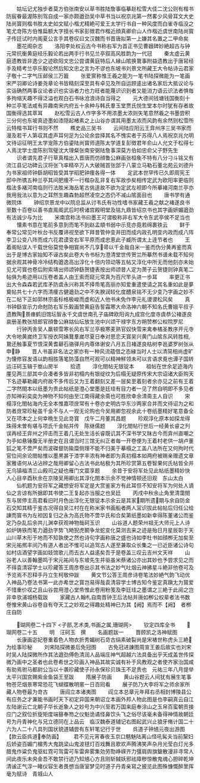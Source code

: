 <!-- { "loadSidebar": true } -->
　　姑坛记尤独步者莫方伯张南安以草书胜陆詹事临摹赵松雪大佳二沈公则有楷书防宸眷最渥陈别驾自成一家亦颇遒劲吴中草书当以祝京兆第一然畧少风骨耳文大史陆尚寳则楷书胜太史如文赋小楷尤精絶可爱王太学行书自一种风度而白雀寺临没之笔尤竒陈方伯惟扁额大字擅长书家彭徴君作楷近顔真卿俞山人作楷近虞世南陆尚寳子传廷试时内阁夏公言手其卷叹曰文汉魏而书晋唐拟第一上嫌其名置之二甲命矣
　　墨花阁杂志
　　洛阳李处权云古今书称右军为首正书见曹娥碑妙絶超古与钟元常抗衡黄庭经乐毅论若出两手行书见兰亭叙高风胜韵为一代冠
　　秦太虚云黄庭遗教皆非逸少之迹欧阳文忠公尝谓黄庭特后人縁山隂换鵞事附益遗教出于唐冩经手及精考兰亭乐毅论然后知文忠之言为不谬也东坡书刘景文所藏王大令帖诗云君家子敬十二字气压邺侯三万籖
　　张爱賔称惟王羲之能为一笔书陆探微能为一笔画宋严羽卿论诗姜尧章论书皆精刻深至具有卓见及所自运顾逺出诸名家后大抵议论与实诣确然两事议论者识也实诣者力也力旺者能蔑识识到者又能消力语云识法者惧毎多拘缩天趣不得泛溢也观白石书咏沧浪诗自当得之
　　元大德间钱塘钱国衡刻十种兰亭笔法咸有异趣南宋内府五十余种与韩氏羣玉堂贾氏悦生堂本尔时犹有存者故国衡得选其萃耳
　　赵松雪云古人作字多不用浓墨太浓则失笔意然羲之书墨尝积三分何也东坡真迹墨如漆隠起楮素之上山谷亦谓其用墨太浓而风韵有余然则松雪所云特楷书耳行书则不然
　　樵史品三吴书
　　云间陆应阳云王弇州序三吴书家而漫及若干人第収其虚声耳何足为公论余尝择其名不愧实者于苏得八人焉祝京兆允明文待诏征明王太学宠陈方伯鎏陆尚寳师道陈太学道复彭徴君年俞山人允文于松得七人焉沈学士度陈别驾璧沈大理粲张南安弼陆詹事深莫方伯如忠俞父子野先生
　　识者谓先君子行草真楷出入晋唐而仿顔鲁公麻画张桓矦不特有八分刁斗铭又有流江县记功碑云汉将张飞率精卒万人大破贼首张郃于八蒙立马勒石董北苑云刘德升为书家祖师钟繇胡昭皆受其学昭肥钟痩各得一体
　　定武本世罕传已久即周宪王邸中所镌五种兰亭其间肥痩不一行楷杂乱非复右军故歩矣相传定武为欧阳率更临则楷法多褚河南临则行法胜米海岳笔古佻逹故不欲为定武左袒即今所摹褚河南兰亭亦我用我法以意为之耳然生趣森勃超然凌空之态仍不减山隂面目也
　　唐书学有通微院体
　　钟绍京景龙中以院总监从讨韦氏有功性嗜书家藏王羲之献之褚遂良书至数十百卷以善书直鳯阁武后时榜诸宫殿明堂及铭九鼎皆绍京书也其字画妍媚遒劲有法诚少与为比
　　米南宫称法书曰墨王可谓极称非右军大令东武亭侯不足当也
　　懐素书意在笔前多意到而笔不到赵孟頫书弱中示竞亦竟若绵裹铁云
　　鲜于奉常公常见叶秋台书反覆谛视至欲下拜昔管仲变井田而成内政孔明变内政而成八阵李卫公变八阵而成六花君谟变右军平原而成忠恵此子臧所谓太上逹节者也
　　王着阁帖误人千载世俗莫觉争相寳尚不几享帚以千金哉自米一鉴而伪分黄再鉴而真出于是博古家始知不诬古矣此卷大令书标为澄清堂世传贺兰所摹然书谱未载不知何据余观其神骨冷冷结构遒逸高出淳化十倍内领动等五帖又淳化中所无而他刻亦未始见尤可寳也卷后附索靖出师颂钟繇贺捷表按出师颂昔人定为萧子云贺捷则钟真笔二帖俱为希迹用以压卷者盖人由王索而窥元常真为百尺竿头进一歩耳
　　率更正书出大令森森若武库矛防虞永兴称其不择帋笔高丽亦知爱重遣使请之其名重如此是夣奠帖共七十六字而清痩古健遒劲之中不失腴润较化度醴泉铭不无少变乃字画之妙不在二帖下正如郭林宗虽标格极峻而虚和近人他书未免作李元礼谡谡松风矣
　　真书钟繇宣示力命尅防右军乐毅画赞黄庭告誓霜寒大命洛神六朝不知名氏曹娥平叔子遗教陶景瘗鹤旧馆坛智永千文虞世南孔子庙碑欧阳询九成宫化度寺虞恭公褚遂良哀册圣教张旭郎官顔鲁公麻姑仙坛放生池中兴颂干禄字东方朔赞栁公权院罗尼
　　行钟丙舎吴人羸顿雪寒长风右军兰亭极寒麦熟官奴快雪来禽奉橘圣教序开元寺大令地黄嵗终卫军授衣阿姨鵞羣嵗尽夏日奉对思恋天寳吴兴黄门山隂东风转胜相鵞还触事夏节恨深黄耆礜石骆驿月内尊体谢安八月五日褚遂良枯树李邕婆罗树张从申静
　　晋人书虽非名法之家亦有一种风流蕴借之态縁当时人士以清简相尚虚旷为懐修容发语以韵相胜落笔防藻自然可观可以精神觧领未可以言语求覔也谭子国转运汪砢玉辑于峚山房半
　　拾遗
　　淳化閤帖无银锭本
　　祖帖在世余足迹海内厪见两三部其中合凑者多皆非初榻内有银绽纹为后榻无疑原传宋大宗诏诸大臣购天下名迹摹勒藏内府故不多传后又为王着翻刻又差一层矣至着刻者余亦见之前有王着二字然閤本以纸墨为贵此帖纸是澄心堂墨是廷珪有目力者一见了然自明即不多见者亦知神彩奕奕为神物不知何由至江南得藏余斋也可胜欣幸余清斋主人自识
　　宋榻淳化閤帖海内无全本惟嘉项庻常有十卷亦史明古华东沙两家合并而文待诏为之和防者庻常珍秘虽千金不与人一观无论购也今吴用卿忽视余此十卷纸墨精好笔意备全又在项本之上何幸晩生见此竒寳　戊午二月董其昌题
　　珍观淳化原本如探龙得珠得未曽有堪与项氏千金帖并传　陈继儒题
　　淳化閤帖行世后一经黄长睿之刋误再经王弇州之抨击而王着几无处生活长睿既讥其不深书学又昩古今而弇州直嘲之为手如悬锤腹无半册史在且谓当时三馆无纠正者毎一开卷便为王着村老供一胡卢董狐之笔不啻严矣而波磔督防隃糜侧理不能不归美于摹榻之工盖八法所在又何拘时代官位间余论閤帖惟以墨黒甚于漆字丰浓有神者即为真初榻本如两府被赐亲赠遗文章家雅语何从沾沾辨之哉用卿留心古法书此帖极为其所珍赏第五卷智果何氏帖皆全并无乌镇福清三山殿司之疑也雁门文震享题
　　余昔于安将军处见此帖纸墨精妙快人心目辛酉秋余在京陵吴用卿出其淳化閤本示余不觉神情顿还旧观　东山太白
　　仙机题为安将军之藏想安将军定是大赏鉴家方有此耳但不知安将军为何处人谪仙之言谅有所据即其书使二王复起亦当服之也吴廷
　　丙戌中秋余止角里清霭閤东与居停主高君看旧时月色出淳化无银锭本示余云是其家期所遗期与余自防金石交知其精于鉴古况得自吴江村在在称米家书画船者两人冝识拔此帖帖后归任公给諌而寳书为左袒因复归之永为高氏物不啻华氏和合矣第纸墨如新幸得陈董诸公而鉴定乃杂乱后余共儿渊幸获观神物哉砢玉识
　　山谷道人题荣州祖无大师元上人诗如炉铸铁而笔力遒劲字势飞飏猊虎鬭争龙蛇变化莫测去来之迹是殆日月星辰彰于天山川草木形于地而不知孰使之然也诗句字画称唐之盛也诗如李杜书如顔栁无加矣至宋元祐熈丰间乃有道人者出不惟可以追驾古人遂至兼取众长集之一已近臣诸公诗句如村店酒望字画如妓馆歌儿而去古人益逺矣吾于是卷盖三叹云吉州文天祥
　　山谷老人以善翰墨鸣于宋元祐间与东坡先生并驱虽米蔡诸公亦出其妙也予尝求见之而不得袁清容学士以珍藏答王周彦卷出示其书法之妙气吐烟云神拂星斗絶非他卷可及予览焉不忍释手丹立生柯敬仲跋
　　黄文节公答王周彦诗卷笔法妙絶气韵飞动优入神品乃卷法书第一此亦希世之寳岂易得哉袁清容学士博古知今鉴定真蹎尢为寳爱不惜重价収之且山谷尝用澄心堂帋惟此卷用粉笺及李廷珪之墨谓之三絶于此阅之岂非幸欤浦城杨载跋
　　家藏古人翰札自南晋钟王后法帖并唐如栁公权辈者法书数卷惟宋黄山谷卷自有夺天工之妙观之得趣处精神已为其【阙】焉而不【阙】　者栁庄自防

　　瑚网卷二十四下
<子部,艺术类,书画之属,珊瑚网>
　　钦定四库全书
　　瑚网卷二十五
　　明　汪砢玉　撰
　　名画题跋一
　　晋顾凯之洛神赋图
　　长康画宓妃卷重着色人物衣折秀媚树石竒古绢素破裂尚是宋裱世称虎头三絶为绘事珍秘
　　刘宋陆探微姜后免冠图
　　古免冠进諌图周宣王姜后故实也刘宋时吴人陆探微所作其法遒劲傅色清润人品端庄神气超越六法具备出乎天成盖世传探微乃画中之圣者也此卷希世之珍画入神品其故实诚有补于风教观之者使齐家治国咸有助焉驸马都尉公当以十袭珍藏使子孙永保珍贝珠玉不足贵也　元祐三年八月提举太平兴国宫赐紫金鱼袋王至跋
　　隋展子防画
　　黄山谷题云人间犹有展生笔事物苍茫烟景寒常恐花飞蝴蝶散明窻一日百囘看
　　展子防乃大李将军之师余家所藏人物卷最为竒古
　　唐阎立本诸夷图
　　阎立本总章元年拜右丞相封博陵县公有应务之才兼能书画时天下初定异国来朝诏立本画外邦人物此图是也李嗣真云自江左陆谢云亡北朝子华长逝象人之妙号为中兴至若万国来庭奉涂山之玉帛百蛮朝贡接应门之叙位折旋矩度端簮奉笏之仪魁诡谲怪鼻饮头飞之俗尽该毫未备得神情故朝廷号为丹青神化与兄立德同在上品云　临汉魏泰道辅记右图起武兴止狼牙脩计国二十六为人二十八具列国状貌道辅尝有东轩笔记行于世
　　呉道子钟馗元夜出游图【款云臣呉道奉防画】
　　君不见元宵春夜玉京口魑魅陆离山怪吼髯夫当前黧妇后娇姿百媚门楣秀大鬼跳梁山鬼波毬灯百戏舞且歌欢声腾沸笑声杂月光莹白灯光多腊鬼作粱负鬼驱虹霓可驾雷可车雷奔雾集効劳勚峥嵘齐力彊肩舆旗鎗散漫非寻常人间此夜乐未央金吾不敢禁行迹乃知馗心方且刚斩馘妖邪祛瘴秽惊散鬼魂心胆碎乾坤清谧正气淳一睹仪容生者畏想当唐室梦见时道子丹青亲冩之披览此图殊慷慨醉里挥毫为赋诗　青城山人

